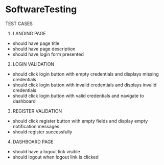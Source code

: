 # SoftwareTesting

TEST CASES

1. LANDING PAGE
 - should have page title
 - should have page description
 - should have login form presented
2. LOGIN VALIDATION
 - should click login button with empty credentials and displays missing credentials
 - should click login button with invalid credentials and displays invalid credentials
 - should click login button with valid credentials and navigate to dashboard
3. REGISTER VALIDATION
 - should click register button with empty fields and display empty notification messages
 - should register successfully
4. DASHBOARD PAGE
 - should have a logout link visible
 - should logout when logout link is clicked
